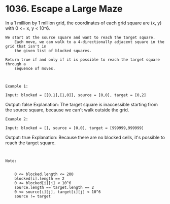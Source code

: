 # 1036. Escape a Large Maze

In a 1 million by 1 million grid, the coordinates of each grid square are (x, y)
        with 0 <= x, y < 10^6.

    We start at the source square and want to reach the target square. 
        Each move, we can walk to a 4-directionally adjacent square in the grid that isn't in
        the given list of blocked squares.

    Return true if and only if it is possible to reach the target square through a
        sequence of moves.

     

    Example 1:

    Input: blocked = [[0,1],[1,0]], source = [0,0], target = [0,2]
Output: false
Explanation: 
The target square is inaccessible starting from the source square, because we can't walk outside the grid.

    Example 2:

    Input: blocked = [], source = [0,0], target = [999999,999999]
Output: true
Explanation: 
Because there are no blocked cells, it's possible to reach the target square.

     

    Note:

    
        0 <= blocked.length <= 200
        blocked[i].length == 2
        0 <= blocked[i][j] < 10^6
        source.length == target.length == 2
        0 <= source[i][j], target[i][j] < 10^6
        source != target